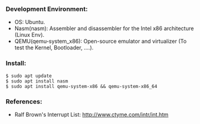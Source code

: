 ### Development Environment:
- OS: Ubuntu.
- Nasm(nasm): Assembler and disassembler for the Intel x86 architecture (Linux Env).
- QEMU(qemu-system_x86): Open-source emulator and virtualizer (To test the Kernel, Bootloader, ....).

### Install:

```shell
$ sudo apt update
$ sudo apt install nasm
$ sudo apt install qemu-system-x86 && qemu-system-x86_64
```

### References:

- Ralf Brown's Interrupt List:  http://www.ctyme.com/intr/int.htm